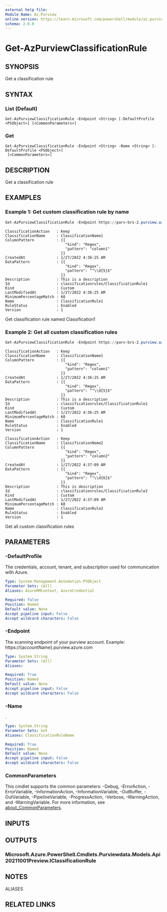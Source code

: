 ```yaml
---
external help file:
Module Name: Az.Purview
online version: https://learn.microsoft.com/powershell/module/az.purview/get-azpurviewclassificationrule
schema: 2.0.0
---
```


# Get-AzPurviewClassificationRule

## SYNOPSIS
Get a classification rule

## SYNTAX

### List (Default)
```
Get-AzPurviewClassificationRule -Endpoint <String> [-DefaultProfile <PSObject>] [<CommonParameters>]
```

### Get
```
Get-AzPurviewClassificationRule -Endpoint <String> -Name <String> [-DefaultProfile <PSObject>]
 [<CommonParameters>]
```

## DESCRIPTION
Get a classification rule

## EXAMPLES

### Example 1: Get custom classification rule by name
```powershell
Get-AzPurviewClassificationRule -Endpoint https://parv-brs-2.purview.azure.com/ -Name ClassificationRule1
```

```output
ClassificationAction   : Keep
ClassificationName     : ClassificationName1
ColumnPattern          : {{
                           "kind": "Regex",
                           "pattern": "column1"
                         }}
CreatedAt              : 1/27/2022 4:36:25 AM
DataPattern            : {{
                           "kind": "Regex",
                           "pattern": "^\\d{5}$"
                         }}
Description            : This is a description
Id                     : classificationrules/ClassificationRule1
Kind                   : Custom
LastModifiedAt         : 1/27/2022 4:36:25 AM
MinimumPercentageMatch : 60
Name                   : ClassificationRule1
RuleStatus             : Enabled
Version                : 1
```

Get classification rule named Classification1

### Example 2: Get all custom classification rules
```powershell
Get-AzPurviewClassificationRule -Endpoint https://parv-brs-2.purview.azure.com/
```

```output
ClassificationAction   : Keep
ClassificationName     : ClassificationName1
ColumnPattern          : {{
                           "kind": "Regex",
                           "pattern": "column1"
                         }}
CreatedAt              : 1/27/2022 4:36:25 AM
DataPattern            : {{
                           "kind": "Regex",
                           "pattern": "^\\d{5}$"
                         }}
Description            : This is a description
Id                     : classificationrules/ClassificationRule1
Kind                   : Custom
LastModifiedAt         : 1/27/2022 4:36:25 AM
MinimumPercentageMatch : 60
Name                   : ClassificationRule1
RuleStatus             : Enabled
Version                : 1

ClassificationAction   : Keep
ClassificationName     : ClassificationName2
ColumnPattern          : {{
                           "kind": "Regex",
                           "pattern": "column2"
                         }}
CreatedAt              : 1/27/2022 4:37:09 AM
DataPattern            : {{
                           "kind": "Regex",
                           "pattern": "^\\d{6}$"
                         }}
Description            : This is description
Id                     : classificationrules/ClassificationRule2
Kind                   : Custom
LastModifiedAt         : 1/27/2022 4:37:09 AM
MinimumPercentageMatch : 60
Name                   : ClassificationRule2
RuleStatus             : Enabled
Version                : 1
```

Get all custom classification rules

## PARAMETERS

### -DefaultProfile
The credentials, account, tenant, and subscription used for communication with Azure.

```yaml
Type: System.Management.Automation.PSObject
Parameter Sets: (All)
Aliases: AzureRMContext, AzureCredential

Required: False
Position: Named
Default value: None
Accept pipeline input: False
Accept wildcard characters: False
```

### -Endpoint
The scanning endpoint of your purview account.
Example: https://{accountName}.purview.azure.com

```yaml
Type: System.String
Parameter Sets: (All)
Aliases:

Required: True
Position: Named
Default value: None
Accept pipeline input: False
Accept wildcard characters: False
```

### -Name
.

```yaml
Type: System.String
Parameter Sets: Get
Aliases: ClassificationRuleName

Required: True
Position: Named
Default value: None
Accept pipeline input: False
Accept wildcard characters: False
```

### CommonParameters
This cmdlet supports the common parameters: -Debug, -ErrorAction, -ErrorVariable, -InformationAction, -InformationVariable, -OutBuffer, -OutVariable, -PipelineVariable, -ProgressAction, -Verbose, -WarningAction, and -WarningVariable. For more information, see [about_CommonParameters](http://go.microsoft.com/fwlink/?LinkID=113216).

## INPUTS

## OUTPUTS

### Microsoft.Azure.PowerShell.Cmdlets.Purviewdata.Models.Api20211001Preview.IClassificationRule

## NOTES

ALIASES

## RELATED LINKS
